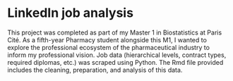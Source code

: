 # LinkedIn job analysis
This project was completed as part of my Master 1 in Biostatistics at Paris Cité. As a fifth-year Pharmacy student alongside this M1, I wanted to explore the professional ecosystem of the pharmaceutical industry to inform my professional vision.
Job data (hierarchical levels, contract types, required diplomas, etc.) was scraped using Python. The Rmd file provided includes the cleaning, preparation, and analysis of this data.
